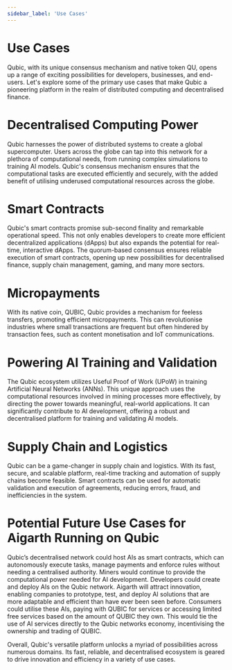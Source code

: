```yaml
---
sidebar_label: 'Use Cases'
---
```


# Use Cases

Qubic, with its unique consensus mechanism and native token QU, opens up a range of exciting possibilities for developers, businesses, and end-users. Let's explore some of the primary use cases that make Qubic a pioneering platform in the realm of distributed computing and decentralised finance.

# Decentralised Computing Power
Qubic harnesses the power of distributed systems to create a global supercomputer. Users across the globe can tap into this network for a plethora of computational needs, from running complex simulations to training AI models. Qubic's consensus mechanism ensures that the computational tasks are executed efficiently and securely, with the added benefit of utilising underused computational resources across the globe.

# Smart Contracts
Qubic's smart contracts promise sub-second finality and remarkable operational speed. This not only enables developers to create more efficient decentralized applications (dApps) but also expands the potential for real-time, interactive dApps. The quorum-based consensus ensures reliable execution of smart contracts, opening up new possibilities for decentralised finance, supply chain management, gaming, and many more sectors.

# Micropayments
With its native coin, QUBIC, Qubic provides a mechanism for feeless transfers, promoting efficient micropayments. This can revolutionise industries where small transactions are frequent but often hindered by transaction fees, such as content monetisation and IoT communications.

# Powering AI Training and Validation
The Qubic ecosystem utilizes Useful Proof of Work (UPoW) in training Artificial Neural Networks (ANNs). This unique approach uses the computational resources involved in mining processes more effectively, by directing the power towards meaningful, real-world applications. It can significantly contribute to AI development, offering a robust and decentralised platform for training and validating AI models.

# Supply Chain and Logistics
Qubic can be a game-changer in supply chain and logistics. With its fast, secure, and scalable platform, real-time tracking and automation of supply chains become feasible. Smart contracts can be used for automatic validation and execution of agreements, reducing errors, fraud, and inefficiencies in the system.

# Potential Future Use Cases for Aigarth Running on Qubic
Qubic’s decentralised network could host AIs as smart contracts, which can autonomously execute tasks, manage payments and enforce rules without needing a centralised authority.
Miners would continue to provide the computational power needed for AI development.
Developers could create and deploy AIs on the Qubic network. Aigarth will attract innovation, enabling companies to prototype, test, and deploy AI solutions that are more adaptable and efficient than have ever been seen before.
Consumers could utilise these AIs, paying with QUBIC for services or accessing limited free services based on the amount of QUBIC they own. This would tie the use of AI services directly to the Qubic networks economy, incentivising the ownership and trading of QUBIC.

Overall, Qubic's versatile platform unlocks a myriad of possibilities across numerous domains. Its fast, reliable, and decentralised ecosystem is geared to drive innovation and efficiency in a variety of use cases.


